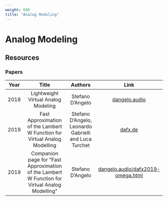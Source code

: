 ```yaml
---
weight: 600
title: "Analog Modeling"
---
```


# Analog Modeling

## Resources

### Papers

| Year |                                             Title                                              |                        Authors                        |                                     Link                                      |
| :--: | :--------------------------------------------------------------------------------------------: | :---------------------------------------------------: | :---------------------------------------------------------------------------: |
| 2018 |                              Lightweight Virtual Analog Modeling                               |                   Stefano D’Angelo                    |       [dangelo.audio](https://www.dangelo.audio/docs/lightweightva.pdf)       |
| 2019 |           Fast Approximation of the Lambert W Function for Virtual Analog Modelling            | Stefano D’Angelo, Leonardo Gabrielli and Luca Turchet |    [dafx.de](https://www.dafx.de/paper-archive/2019/DAFx2019_paper_5.pdf)     |
| 2019 | Companion page for “Fast Approximation of the Lambert W Function for Virtual Analog Modelling” |                   Stefano D’Angelo                    | [dangelo.audio/dafx2019-omega.html](http://dangelo.audio/dafx2019-omega.html) |
